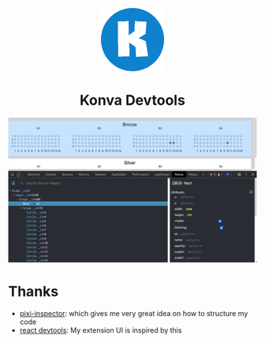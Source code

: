 <div align="center">
<img src="public/icon128.png" alt="logo"/>
<h1>Konva Devtools</h1>

<img src="public/demo.png" alt="logo"/>
</div>

# Thanks
- [pixi-inspector](https://github.com/bfanger/pixi-inspector): which gives me very great idea on how to structure my code
- [react devtools](https://github.com/facebook/react/tree/main/packages/react-devtools): My extension UI is inspired by this

